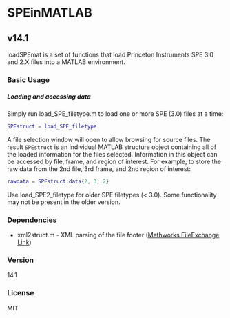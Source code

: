 # SPEinMATLAB
## v14.1
loadSPEmat is a set of functions that load Princeton Instruments SPE 3.0 and 2.X files into a MATLAB environment.

### Basic Usage
##### Loading and accessing data
Simply run load_SPE_filetype.m to load one or more SPE (3.0) files at a time:
```matlab
SPEstruct = load_SPE_filetype
```
A file selection window will open to allow browsing for source files. The result `SPEstruct` is an individual MATLAB structure object containing all of the loaded information for the files selected. Information in this object can be accessed by file, frame, and region of interest. For example, to store the raw data from the 2nd file, 3rd frame, and 2nd region of interest:
```matlab
rawdata = SPEstruct.data{2, 3, 2}
```
Use load_SPE2_filetype for older SPE filetypes (< 3.0). Some functionality may not be present in the older version.
### Dependencies
  - xml2struct.m - XML parsing of the file footer ([Mathworks FileExchange Link](https://www.mathworks.com/matlabcentral/fileexchange/28518-xml2struct))

### Version
14.1

### License
MIT
